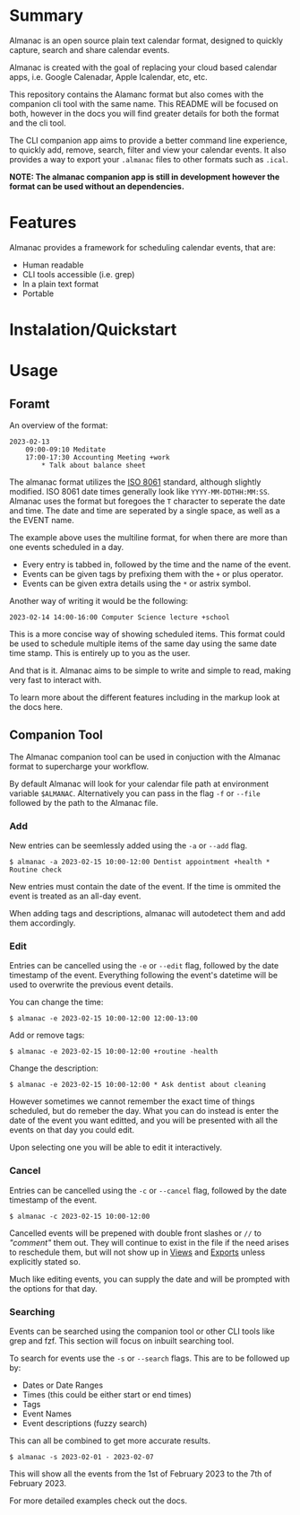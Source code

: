 # Summary

Almanac is an open source plain text calendar format, designed to quickly capture, search and share calendar events.

Almanac is created with the goal of replacing your cloud based calendar apps, i.e. Google Calenadar, Apple Icalendar, etc, etc. 

This repository contains the Alamanc format but also comes with the companion cli tool with the same name. This README will be focused on both, however in the docs you will find greater details for both the format and the cli tool.

The CLI companion app aims to provide a better command line experience, to quickly add, remove, search, filter and view your calendar events. It also provides a way to export your `.almanac` files to other formats such as `.ical`.

**NOTE: The almanac companion app is still in development however the format can be used without an dependencies.** 


# Features

Almanac provides a framework for scheduling calendar events, that are:

- Human readable
- CLI tools accessible (i.e. grep)
- In a plain text format 
- Portable

# Instalation/Quickstart


# Usage 

## Foramt 
An overview of the format:
```
2023-02-13
	09:00-09:10 Meditate
	17:00-17:30 Accounting Meeting +work
		* Talk about balance sheet
```

The almanac format utilizes the [ISO 8061](https://en.wikipedia.org/wiki/ISO_8601) standard, although slightly modified. ISO 8061 date times generally look like `YYYY-MM-DDTHH:MM:SS`. Almanac uses the format but foregoes the `T` character to seperate the date and time. The date and time are seperated by a single space, as well as a the EVENT name.

The example above uses the multiline format, for when there are more than one events scheduled in a day.

- Every entry is tabbed in, followed by the time and the name of the event.
- Events can be given tags by prefixing them with the `+` or plus operator.
- Events can be given extra details using the `*` or astrix symbol.

Another way of writing it would be the following:
```
2023-02-14 14:00-16:00 Computer Science lecture +school
```

This is a more concise way of showing scheduled items. This format could be used to schedule multiple items of the same day using the same date time stamp. This is entirely up to you as the user.

And that is it. Almanac aims to be simple to write and simple to read, making very fast to interact with.

To learn more about the different features including in the markup look at the docs here. 

## Companion Tool

The Almanac companion tool can be used in conjuction with the Almanac format to supercharge your workflow.

By default Almanac will look for your calendar file path at environment variable `$ALMANAC`. Alternatively you can pass in the flag `-f` or `--file` followed by the path to the Almanac file.

### Add

New entries can be seemlessly added using the `-a` or `--add` flag. 

```shell
$ almanac -a 2023-02-15 10:00-12:00 Dentist appointment +health * Routine check
```

New entries must contain the date of the event. If the time is ommited the event is treated as an all-day event.

When adding tags and descriptions, almanac will autodetect them and add them accordingly.

### Edit

Entries can be cancelled using the `-e` or `--edit` flag, followed by the date timestamp of the event. Everything following the event's datetime will be used to overwrite the previous event details.

You can change the time:
```shell
$ almanac -e 2023-02-15 10:00-12:00 12:00-13:00
```

Add or remove tags:
```shell
$ almanac -e 2023-02-15 10:00-12:00 +routine -health
```

Change the description:
```shell
$ almanac -e 2023-02-15 10:00-12:00 * Ask dentist about cleaning
```

However sometimes we cannot remember the exact time of things scheduled, but do remeber the day. What you can do instead is enter the date of the event you want editted, and you will be presented with all the events on that day you could edit. 

Upon selecting one you will be able to edit it interactively.

### Cancel

Entries can be cancelled using the `-c` or `--cancel` flag, followed by the date timestamp of the event.

```shell
$ almanac -c 2023-02-15 10:00-12:00
```

Cancelled events will be prepened with double front slashes or `//` to *"comment"* them out. They will continue to exist in the file if the need arises to reschedule them, but will not show up in [Views](###Views) and [Exports](###Exports) unless explicitly stated so.

Much like editing events, you can supply the date and will be prompted with the options for that day.

### Searching
Events can be searched using the companion tool or other CLI tools like grep and fzf. This section will focus on inbuilt searching tool.

To search for events use the `-s` or `--search` flags. This are to be followed up by:
- Dates or Date Ranges
- Times (this could be either start or end times)
- Tags
- Event Names
- Event descriptions (fuzzy search)

This can all be combined to get more accurate results.
```shell
$ almanac -s 2023-02-01 - 2023-02-07
```
This will show all the events from the 1st of February 2023 to the 7th of February 2023.

For more detailed examples check out the docs.

